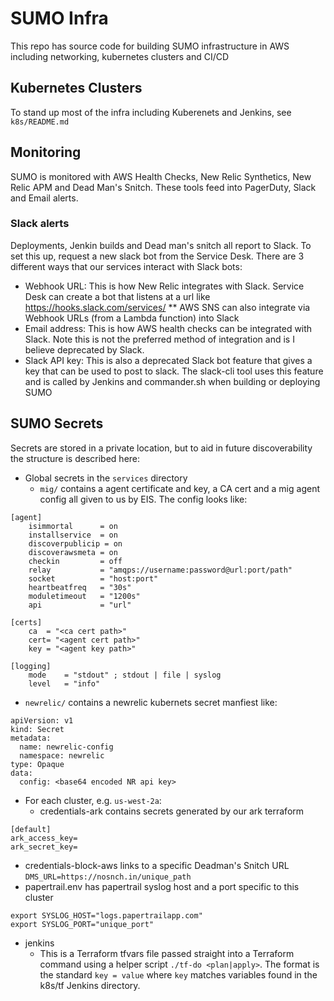 # SUMO Infra
This repo has source code for building SUMO infrastructure in AWS including networking, kubernetes clusters and CI/CD

## Kubernetes Clusters
To stand up most of the infra including Kuberenets and Jenkins, see `k8s/README.md`

## Monitoring
SUMO is monitored with AWS Health Checks, New Relic Synthetics, New Relic APM and Dead Man's Snitch.  These tools feed into PagerDuty, Slack and Email alerts.

### Slack alerts
Deployments, Jenkin builds and Dead man's snitch all report to Slack.  To set this up, request a new slack bot from the Service Desk.  There are 3 different ways that our services interact with Slack bots:
* Webhook URL: This is how New Relic integrates with Slack.  Service Desk can create a bot that listens at a url like https://hooks.slack.com/services/<hash>
** AWS SNS can also integrate via Webhook URLs (from a Lambda function) into Slack
* Email address: This is how AWS health checks can be integrated with Slack.  Note this is not the preferred method of integration and is I believe deprecated by Slack.
* Slack API key: This is also a deprecated Slack bot feature that gives a key that can be used to post to slack.  The slack-cli tool uses this feature and is called by Jenkins and commander.sh when building or deploying SUMO

## SUMO Secrets
Secrets are stored in a private location, but to aid in future discoverability the structure is described here:
- Global secrets in the `services` directory
  - `mig/` contains a agent certificate and key, a CA cert and a mig agent config all given to us by EIS.  The config looks like:
```
[agent]
    isimmortal      = on
    installservice  = on
    discoverpublicip = on
    discoverawsmeta = on
    checkin         = off
    relay           = "amqps://username:password@url:port/path"
    socket          = "host:port"
    heartbeatfreq   = "30s"
    moduletimeout   = "1200s"
    api             = "url"

[certs]
    ca  = "<ca cert path>"
    cert= "<agent cert path>"
    key = "<agent key path>"

[logging]
    mode    = "stdout" ; stdout | file | syslog
    level   = "info"
```
  - `newrelic/` contains a newrelic kubernets secret manfiest like:
```
apiVersion: v1
kind: Secret
metadata:
  name: newrelic-config
  namespace: newrelic
type: Opaque
data:
  config: <base64 encoded NR api key>
```
- For each cluster, e.g. `us-west-2a`:
  - credentials-ark contains secrets generated by our ark terraform
```
[default]
ark_access_key=
ark_secret_key=
```
  - credentials-block-aws links to a specific Deadman's Snitch URL
    `DMS_URL=https://nosnch.in/unique_path`
  - papertrail.env has papertrail syslog host and a port specific to this cluster
```
export SYSLOG_HOST="logs.papertrailapp.com"
export SYSLOG_PORT="unique_port"
```

- jenkins
  - This is a Terraform tfvars file passed straight into a Terraform command using a helper script `./tf-do <plan|apply>`. The format is the standard `key = value` where `key` matches variables found in the k8s/tf Jenkins directory.
